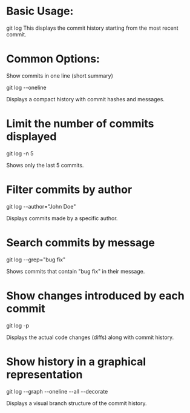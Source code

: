 # Basic Usage:
git log
This displays the commit history starting from the most recent commit.


# Common Options:
Show commits in one line (short summary)

git log --oneline

Displays a compact history with commit hashes and messages.


# Limit the number of commits displayed
git log -n 5

Shows only the last 5 commits.


# Filter commits by author
git log --author="John Doe"

Displays commits made by a specific author.


# Search commits by message
git log --grep="bug fix"

Shows commits that contain "bug fix" in their message.


# Show changes introduced by each commit
git log -p

Displays the actual code changes (diffs) along with commit history.


# Show history in a graphical representation
git log --graph --oneline --all --decorate

Displays a visual branch structure of the commit history.


